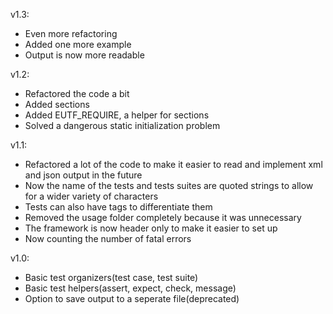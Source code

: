 v1.3:
* Even more refactoring
* Added one more example
* Output is now more readable

v1.2:
* Refactored the code a bit
* Added sections
* Added EUTF_REQUIRE, a helper for sections
* Solved a dangerous static initialization problem

v1.1:
* Refactored a lot of the code to make it easier to read and implement xml and json output in the future
* Now the name of the tests and tests suites are quoted strings to allow for a wider variety of characters
* Tests can also have tags to differentiate them
* Removed the usage folder completely because it was unnecessary
* The framework is now header only to make it easier to set up
* Now counting the number of fatal errors 

v1.0: 
* Basic test organizers(test case, test suite)
* Basic test helpers(assert, expect, check, message)
* Option to save output to a seperate file(deprecated)

